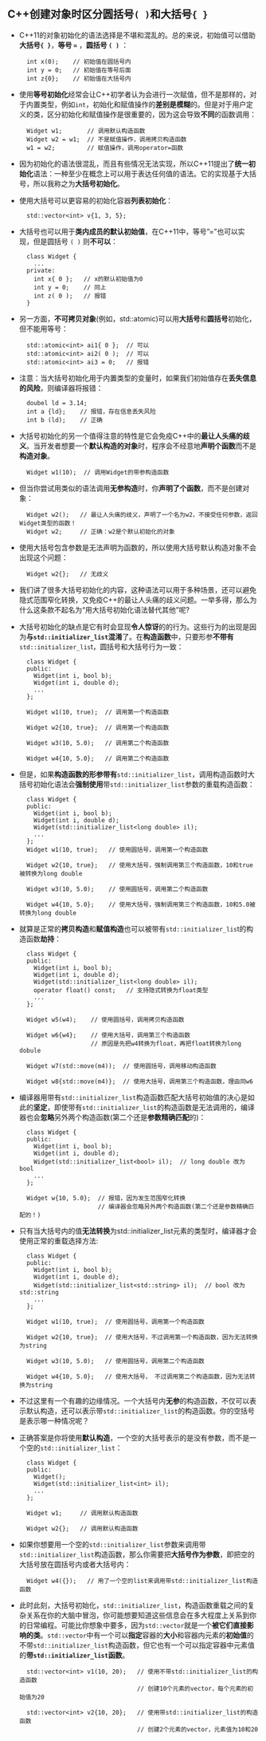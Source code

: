## C++创建对象时区分圆括号`( )`和大括号`{ }`
- C++11的对象初始化的语法选择是不堪和混乱的。总的来说，初始值可以借助**大括号`{ }`**，**等号 `=`** ，**圆括号 `( )`** ：

		int x(0);    // 初始值在圆括号内
		int y = 0;   // 初始值在等号后面
		int z{0};    // 初始值在大括号内
- 使用**等号初始化**经常会让C++初学者认为会进行一次赋值，但不是那样的，对于内置类型，例如`int`，初始化和赋值操作的**差别是模糊**的。但是对于用户定义的类，区分初始化和赋值操作是很重要的，因为这会导致**不同**的函数调用：

		Widget w1;       // 调用默认构造函数
		Widget w2 = w1;  // 不是赋值操作，调用拷贝构造函数
		w1 = w2;         // 赋值操作，调用operator=函数
- 因为初始化的语法很混乱，而且有些情况无法实现，所以C++11提出了**统一初始化**语法：一种至少在概念上可以用于表达任何值的语法。它的实现基于大括号，所以我称之为**大括号初始化**。
- 使用大括号可以更容易的初始化容器**列表初始化**：

		std::vector<int> v{1, 3, 5};
- 大括号也可以用于**类内成员的默认初始值**，在C++11中，等号”=”也可以实现，但是圆括号 `( )` 则**不可以**：

		class Widget {
		  ...
		private:
		  int x{ 0 };   // x的默认初始值为0
		  int y = 0;    // 同上
		  int z( 0 );   // 报错
		}
- 另一方面，**不可拷贝对象**(例如，std::atomic)可以用**大括号**和**圆括号**初始化，但不能用等号：

		std::atomic<int> ai1{ 0 };  // 可以
		std::atomic<int> ai2( 0 );  // 可以
		std::atomic<int> ai3 = 0;   // 报错
- 注意：当大括号初始化用于内置类型的变量时，如果我们初始值存在**丢失信息的风险**，则编译器将报错：

		doubel ld = 3.14;
		int a {ld};    // 报错，存在信息丢失风险
		int b (ld);    // 正确
- 大括号初始化的另一个值得注意的特性是它会免疫C++中的**最让人头痛的歧义**。当开发者想要一个**默认构造的对象**时，程序会不经意地**声明个函数**而不是**构造对象**。

		Widget w1(10);  // 调用Widget的带参构造函数
- 但当你尝试用类似的语法调用**无参构造**时，你**声明了个函数**，而不是创建对象：

		Widget w2();   // 最让人头痛的歧义，声明了一个名为w2，不接受任何参数，返回Widget类型的函数！
		Widget w2;     // 正确：w2是个默认初始化的对象
- 使用大括号包含参数是无法声明为函数的，所以使用大括号默认构造对象不会出现这个问题：

		Widget w2{};   // 无歧义
- 我们讲了很多大括号初始化的内容，这种语法可以用于多种场景，还可以避免隐式范围窄化转换，又免疫C++的最让人头痛的歧义问题。一举多得，那么为什么这条款不起名为“用大括号初始化语法替代其他”呢?
- 大括号初始化的缺点是它有时会显现**令人惊讶**的的行为。这些行为的出现是因为**与`std::initializer_list`混淆**了。在**构造函数**中，只要形参**不带有**`std::initializer_lis`t，圆括号和大括号行为一致：

		class Widget {
		public:
		  Widget(int i, bool b);
		  Widget(int i, double d);
		  ...
		};
		
		Widget w1(10, true);  // 调用第一个构造函数
		
		Widget w2{10, true};  // 调用第一个构造函数
		
		Widget w3(10, 5.0);   // 调用第二个构造函数
		
		Widget w4{10, 5.0};   // 调用第二个构造函数
- 但是，如果**构造函数的形参带有**`std::initializer_list`，调用构造函数时大括号初始化语法会**强制使用**带`std::initializer_list`参数的重载构造函数：

		class Widget {
		public:
		  Widget(int i, bool b);
		  Widget(int i, double d);
		  Widget(std::initializer_list<long double> il);
		  ...
		};
		Widget w1(10, true);   // 使用圆括号，调用第一个构造函数
		
		Widget w2{10, true};   // 使用大括号，强制调用第三个构造函数，10和true被转换为long double                    
		
		Widget w3(10, 5.0);    // 使用圆括号，调用第二个构造函数
		
		Widget w4{10, 5.0};    // 使用大括号，强制调用第三个构造函数，10和5.0被转换为long double
- 就算是正常的**拷贝构造**和**赋值构造**也可以被带有`std::initializer_lis`t的构造函数**劫持**：

		class Widget {
		public:
		  Widget(int i, bool b);
		  Widget(int i, double d);
		  Widget(std::initializer_list<long double> il);
		  operator float() const;   // 支持隐式转换为float类型
		  ...
		};
		
		Widget w5(w4);    // 使用圆括号，调用拷贝构造函数
		
		Widget w6{w4};    // 使用大括号，调用第三个构造函数
		                  // 原因是先把w4转换为float，再把float转换为long dobule
		
		Widget w7(std::move(m4));  // 使用圆括号，调用移动构造函数
		
		Widget w8{std::move(m4)};  // 使用大括号，调用第三个构造函数，理由同w6
- 编译器用带有`std::initializer_list`构造函数匹配大括号初始值的决心是如此的**坚定**，即使带有`std::initializer_list`的构造函数是无法调用的，编译器也会**忽略**另外两个构造函数(第二个还是**参数精确匹配**的)：

		class Widget {
		public:
		  Widget(int i, bool b);
		  Widget(int i, double d);
		  Widget(std::initializer_list<bool> il);  // long double 改为 bool
		  ...
		};
		
		Widget w{10, 5.0};  // 报错，因为发生范围窄化转换
		                    // 编译器会忽略另外两个构造函数(第二个还是参数精确匹配的！)
- 只有当大括号内的值**无法转换**为std::initializer_list元素的类型时，编译器才会使用正常的重载选择方法:

		class Widget {
		public:
		  Widget(int i, bool b);
		  Widget(int i, double d);
		  Widget(std::initializer_list<std::string> il);  // bool 改为 std::string
		  ...
		};
		
		Widget w1(10, true);  // 使用圆括号，调用第一个构造函数
		
		Widget w2{10, true};  // 使用大括号，不过调用第一个构造函数，因为无法转换为string
		
		Widget w3(10, 5.0);   // 使用圆括号，调用第二个构造函数
		
		Widget w4{10, 5.0};   // 使用大括号， 不过调用第二个构造函数，因为无法转换为string
- 不过这里有一个有趣的边缘情况。一个大括号内**无参**的构造函数，不仅可以表示默认构造，还可以表示带`std::initializer_list`的构造函数。你的空括号是表示哪一种情况呢？
- 正确答案是你将使用**默认构造**，一个空的大括号表示的是没有参数，而不是一个空的`std::initializer_list`：

		class Widget {
		public:
		  Widget();
		  Widget(std::initializer_list<int> il);
		  ...
		};
		
		Widget w1;     // 调用默认构造函数
		
		Widget w2{};   // 调用默认构造函数
- 如果你想要用一个空的`std::initializer_list`参数来调用带`std::initializer_list`构造函数，那么你需要把**大括号作为参数**，即把空的大括号放在圆括号内或者大括号内：

		Widget w4({});   // 用了一个空的list来调用带std::initializer_list构造函数
- 此时此刻，大括号初始化，`std::initializer_list`，构造函数重载之间的复杂关系在你的大脑中冒泡，你可能想要知道这些信息会在多大程度上关系到你的日常编程。可能比你想象中要多，因为`std::vector`就是一个**被它们直接影响的类**。`std::vector`中有一个可以**指定**容器的**大小**和容器内元素的**初始值**的不带`std::initializer_list`构造函数，但它也有一个可以指定容器中元素值的**带`std::initializer_list`函数**。

		std::vector<int> v1(10, 20);   // 使用不带std::initializer_list的构造函数
		                               // 创建10个元素的vector，每个元素的初始值为20
		
		std::vector<int> v2{10, 20};   // 使用带std::initializer_list的构造函数
		                               // 创建2个元素的vector，元素值为10和20